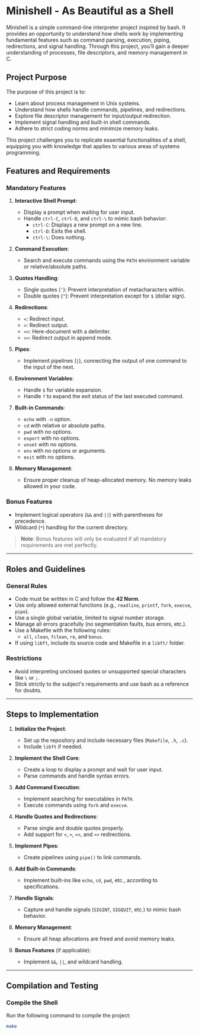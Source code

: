 # Minishell - As Beautiful as a Shell

Minishell is a simple command-line interpreter project inspired by bash. It provides an opportunity to understand how shells work by implementing fundamental features such as command parsing, execution, piping, redirections, and signal handling. Through this project, you’ll gain a deeper understanding of processes, file descriptors, and memory management in C.

## Project Purpose

The purpose of this project is to:
- Learn about process management in Unix systems.
- Understand how shells handle commands, pipelines, and redirections.
- Explore file descriptor management for input/output redirection.
- Implement signal handling and built-in shell commands.
- Adhere to strict coding norms and minimize memory leaks.

This project challenges you to replicate essential functionalities of a shell, equipping you with knowledge that applies to various areas of systems programming.

## Features and Requirements

### Mandatory Features
1. **Interactive Shell Prompt**:
   - Display a prompt when waiting for user input.
   - Handle `ctrl-C`, `ctrl-D`, and `ctrl-\` to mimic bash behavior:
     - `ctrl-C`: Displays a new prompt on a new line.
     - `ctrl-D`: Exits the shell.
     - `ctrl-\`: Does nothing.

2. **Command Execution**:
   - Search and execute commands using the `PATH` environment variable or relative/absolute paths.

3. **Quotes Handling**:
   - Single quotes (`'`): Prevent interpretation of metacharacters within.
   - Double quotes (`"`): Prevent interpretation except for `$` (dollar sign).

4. **Redirections**:
   - `<`: Redirect input.
   - `>`: Redirect output.
   - `<<`: Here-document with a delimiter.
   - `>>`: Redirect output in append mode.

5. **Pipes**:
   - Implement pipelines (`|`), connecting the output of one command to the input of the next.

6. **Environment Variables**:
   - Handle `$` for variable expansion.
   - Handle `?` to expand the exit status of the last executed command.

7. **Built-in Commands**:
   - `echo` with `-n` option.
   - `cd` with relative or absolute paths.
   - `pwd` with no options.
   - `export` with no options.
   - `unset` with no options.
   - `env` with no options or arguments.
   - `exit` with no options.

8. **Memory Management**:
   - Ensure proper cleanup of heap-allocated memory. No memory leaks allowed in your code.

### Bonus Features
- Implement logical operators (`&&` and `||`) with parentheses for precedence.
- Wildcard (`*`) handling for the current directory.

> **Note**: Bonus features will only be evaluated if all mandatory requirements are met perfectly.

---

## Roles and Guidelines

### General Rules
- Code must be written in C and follow the **42 Norm**.
- Use only allowed external functions (e.g., `readline`, `printf`, `fork`, `execve`, `pipe`).
- Use a single global variable, limited to signal number storage.
- Manage all errors gracefully (no segmentation faults, bus errors, etc.).
- Use a Makefile with the following rules:
  - `all`, `clean`, `fclean`, `re`, and `bonus`.
- If using `libft`, include its source code and Makefile in a `libft/` folder.

### Restrictions
- Avoid interpreting unclosed quotes or unsupported special characters like `\` or `;`.
- Stick strictly to the subject's requirements and use bash as a reference for doubts.

---

## Steps to Implementation

1. **Initialize the Project**:
   - Set up the repository and include necessary files (`Makefile`, `.h`, `.c`).
   - Include `libft` if needed.

2. **Implement the Shell Core**:
   - Create a loop to display a prompt and wait for user input.
   - Parse commands and handle syntax errors.

3. **Add Command Execution**:
   - Implement searching for executables in `PATH`.
   - Execute commands using `fork` and `execve`.

4. **Handle Quotes and Redirections**:
   - Parse single and double quotes properly.
   - Add support for `<`, `>`, `<<`, and `>>` redirections.

5. **Implement Pipes**:
   - Create pipelines using `pipe()` to link commands.

6. **Add Built-in Commands**:
   - Implement built-ins like `echo`, `cd`, `pwd`, etc., according to specifications.

7. **Handle Signals**:
   - Capture and handle signals (`SIGINT`, `SIGQUIT`, etc.) to mimic bash behavior.

8. **Memory Management**:
   - Ensure all heap allocations are freed and avoid memory leaks.

9. **Bonus Features** (if applicable):
   - Implement `&&`, `||`, and wildcard handling.

---

## Compilation and Testing

### Compile the Shell
Run the following command to compile the project:
```bash
make
